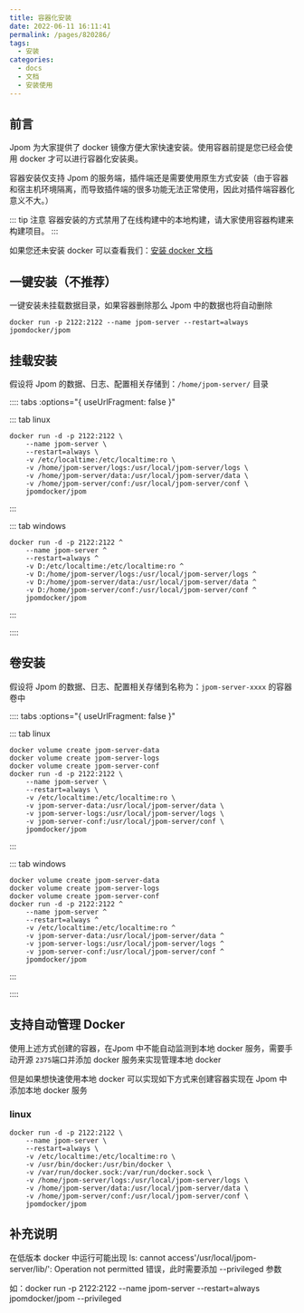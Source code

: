 ```yaml
---
title: 容器化安装
date: 2022-06-11 16:11:41
permalink: /pages/820286/
tags: 
  - 安装
categories: 
  - docs
  - 文档
  - 安装使用
---
```


## 前言

Jpom 为大家提供了 docker 镜像方便大家快速安装。使用容器前提是您已经会使用 docker 才可以进行容器化安装奥。

容器安装仅支持 Jpom 的服务端，插件端还是需要使用原生方式安装（由于容器和宿主机环境隔离，而导致插件端的很多功能无法正常使用，因此对插件端容器化意义不大。）


::: tip 注意
容器安装的方式禁用了在线构建中的本地构建，请大家使用容器构建来构建项目。
:::

如果您还未安装 docker 可以查看我们：[安装 docker 文档](../../FQA/07.安装docker.md)

## 一键安装（不推荐）

一键安装未挂载数据目录，如果容器删除那么 Jpom 中的数据也将自动删除

```shell
docker run -p 2122:2122 --name jpom-server --restart=always jpomdocker/jpom
```

## 挂载安装

假设将 Jpom 的数据、日志、配置相关存储到：`/home/jpom-server/` 目录

:::: tabs :options="{ useUrlFragment: false }"

::: tab linux

```shell
docker run -d -p 2122:2122 \
	--name jpom-server \
	--restart=always \
	-v /etc/localtime:/etc/localtime:ro \
	-v /home/jpom-server/logs:/usr/local/jpom-server/logs \
	-v /home/jpom-server/data:/usr/local/jpom-server/data \
	-v /home/jpom-server/conf:/usr/local/jpom-server/conf \
	jpomdocker/jpom
```
:::

::: tab windows

```shell
docker run -d -p 2122:2122 ^
	--name jpom-server ^
	--restart=always ^
	-v D:/etc/localtime:/etc/localtime:ro ^
	-v D:/home/jpom-server/logs:/usr/local/jpom-server/logs ^
	-v D:/home/jpom-server/data:/usr/local/jpom-server/data ^
	-v D:/home/jpom-server/conf:/usr/local/jpom-server/conf ^
	jpomdocker/jpom
```
:::

::::


## 卷安装

假设将 Jpom 的数据、日志、配置相关存储到名称为：`jpom-server-xxxx` 的容器卷中

:::: tabs :options="{ useUrlFragment: false }"

::: tab linux

```shell
docker volume create jpom-server-data
docker volume create jpom-server-logs
docker volume create jpom-server-conf
docker run -d -p 2122:2122 \
	--name jpom-server \
	--restart=always \
	-v /etc/localtime:/etc/localtime:ro \
	-v jpom-server-data:/usr/local/jpom-server/data \
	-v jpom-server-logs:/usr/local/jpom-server/logs \
	-v jpom-server-conf:/usr/local/jpom-server/conf \
	jpomdocker/jpom
```

:::

::: tab windows

```shell
docker volume create jpom-server-data
docker volume create jpom-server-logs
docker volume create jpom-server-conf
docker run -d -p 2122:2122 ^
	--name jpom-server ^
	--restart=always ^
	-v /etc/localtime:/etc/localtime:ro ^
	-v jpom-server-data:/usr/local/jpom-server/data ^
	-v jpom-server-logs:/usr/local/jpom-server/logs ^
	-v jpom-server-conf:/usr/local/jpom-server/conf ^
	jpomdocker/jpom
```

:::

::::


## 支持自动管理 Docker

使用上述方式创建的容器，在Jpom 中不能自动监测到本地 docker 服务，需要手动开源 `2375`端口并添加 docker 服务来实现管理本地 docker

但是如果想快速使用本地 docker 可以实现如下方式来创建容器实现在 Jpom 中添加本地 docker 服务

### linux

```shell
docker run -d -p 2122:2122 \
	--name jpom-server \
	--restart=always \
	-v /etc/localtime:/etc/localtime:ro \
	-v /usr/bin/docker:/usr/bin/docker \
    -v /var/run/docker.sock:/var/run/docker.sock \
	-v /home/jpom-server/logs:/usr/local/jpom-server/logs \
	-v /home/jpom-server/data:/usr/local/jpom-server/data \
	-v /home/jpom-server/conf:/usr/local/jpom-server/conf \
	jpomdocker/jpom
```

## 补充说明

在低版本 docker 中运行可能出现 ls: cannot access'/usr/local/jpom-server/lib/': Operation not permitted 错误，此时需要添加 --privileged 参数 

如：docker run -p 2122:2122 --name jpom-server --restart=always jpomdocker/jpom --privileged